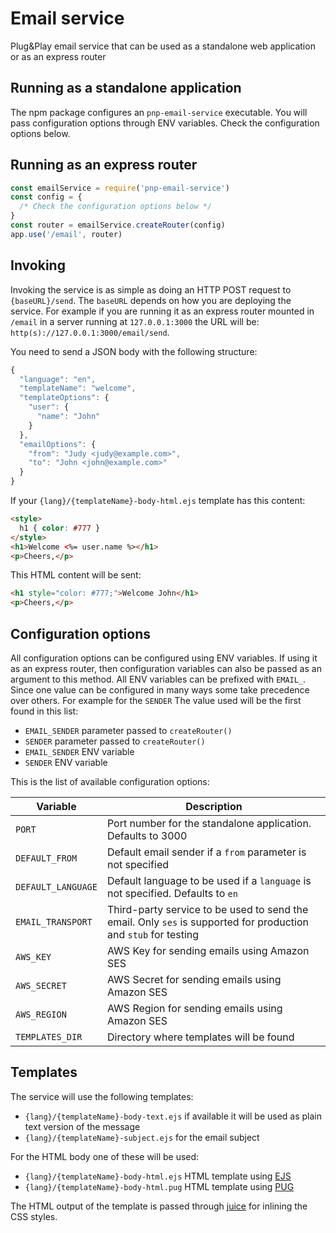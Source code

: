 # Email service

Plug&Play email service that can be used as a standalone web application or as an express router

## Running as a standalone application

The npm package configures an `pnp-email-service` executable. You will pass configuration options
through ENV variables. Check the configuration options below.

## Running as an express router

```javascript
const emailService = require('pnp-email-service')
const config = {
  /* Check the configuration options below */
}
const router = emailService.createRouter(config)
app.use('/email', router)
```

## Invoking

Invoking the service is as simple as doing an HTTP POST request to `{baseURL}/send`. The `baseURL` depends on how you are deploying the service. For example if you are running it as an express router mounted in `/email` in a server running at `127.0.0.1:3000` the URL will be: `http(s)://127.0.0.1:3000/email/send`.

You need to send a JSON body with the following structure:

```javascript
{
  "language": "en",
  "templateName": "welcome",
  "templateOptions": {
    "user": {
      "name": "John"
    }
  },
  "emailOptions": {
    "from": "Judy <judy@example.com>",
    "to": "John <john@example.com>"
  }
}
```

If your `{lang}/{templateName}-body-html.ejs` template has this content:

```html
<style>
  h1 { color: #777 }
</style>
<h1>Welcome <%= user.name %></h1>
<p>Cheers,</p>
```

This HTML content will be sent:

```html
<h1 style="color: #777;">Welcome John</h1>
<p>Cheers,</p>
```

## Configuration options

All configuration options can be configured using ENV variables. If using it as an express router, then configuration variables can also be passed as an argument to this method. All ENV variables can be prefixed with `EMAIL_`. Since one value can be configured in many ways some take precedence over others. For example for the `SENDER` The value used will be the first found in this list:

- `EMAIL_SENDER` parameter passed to `createRouter()`
- `SENDER` parameter passed to `createRouter()`
- `EMAIL_SENDER` ENV variable
- `SENDER` ENV variable

This is the list of available configuration options:

| Variable | Description |
| --- | --- |
| `PORT` | Port number for the standalone application. Defaults to 3000 |
| `DEFAULT_FROM` | Default email sender if a `from` parameter is not specified |
| `DEFAULT_LANGUAGE` | Default language to be used if a `language` is not specified. Defaults to `en` |
| `EMAIL_TRANSPORT` | Third-party service to be used to send the email. Only `ses` is supported for production and `stub` for testing |
| `AWS_KEY` | AWS Key for sending emails using Amazon SES |
| `AWS_SECRET` | AWS Secret for sending emails using Amazon SES |
| `AWS_REGION` | AWS Region for sending emails using Amazon SES |
| `TEMPLATES_DIR` | Directory where templates will be found |

## Templates

The service will use the following templates:

- `{lang}/{templateName}-body-text.ejs` if available it will be used as plain text version of the message
- `{lang}/{templateName}-subject.ejs` for the email subject

For the HTML body one of these will be used:

- `{lang}/{templateName}-body-html.ejs` HTML template using [EJS](http://ejs.co)
- `{lang}/{templateName}-body-html.pug` HTML template using [PUG](https://pugjs.org)

The HTML output of the template is passed through [juice](https://github.com/Automattic/juice) for inlining the CSS styles.
